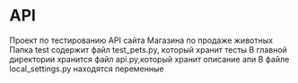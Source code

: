 # API
Проект по тестированию API сайта Магазина по продаже животных
Папка test содержит файл test_pets.py, который хранит тесты 
В главной директории хранится файл api.py,который хранит описание апи
В файле local_settings.py находятся переменные
